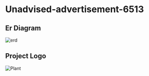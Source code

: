 # Unadvised-advertisement-6513

## Er Diagram
![erd](https://user-images.githubusercontent.com/105915351/201520484-d274a422-21c2-4de0-afb7-d9e192ea6378.jpg)

## Project Logo
![Plant](https://user-images.githubusercontent.com/105915351/201520600-c9177661-043b-4be2-8568-0049ecc489b6.png)
